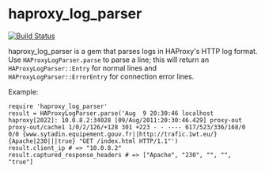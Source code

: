 # haproxy\_log\_parser

[![Build Status](https://travis-ci.org/tobyhs/haproxy_log_parser.svg?branch=master)](https://travis-ci.org/tobyhs/haproxy_log_parser)

haproxy\_log\_parser is a gem that parses logs in HAProxy's HTTP log format.
Use `HAProxyLogParser.parse` to parse a line; this will return an
`HAProxyLogParser::Entry` for normal lines and `HAProxyLogParser::ErrorEntry`
for connection error lines.

Example:

    require 'haproxy_log_parser'
    result = HAProxyLogParser.parse('Aug  9 20:30:46 localhost haproxy[2022]: 10.0.8.2:34028 [09/Aug/2011:20:30:46.429] proxy-out proxy-out/cache1 1/0/2/126/+128 301 +223 - - ---- 617/523/336/168/0 0/0 {www.sytadin.equipement.gouv.fr||http://trafic.1wt.eu/} {Apache|230|||true} "GET /index.html HTTP/1.1"')
    result.client_ip # => "10.0.8.2"
    result.captured_response_headers # => ["Apache", "230", "", "", "true"]
